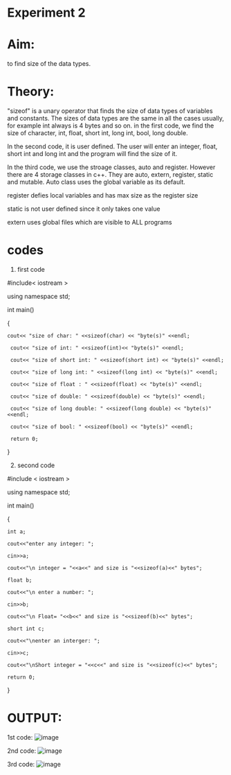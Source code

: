 # Experiment 2 

# Aim: 
to find size of the data types. 

# Theory: 
"sizeof" is a unary operator that finds the size of data types of variables and constants. The sizes of data types are the same in all the cases usually, for example int always is 4 bytes and so on. 
in the first code, we find the size of character, int, float, short int, long int, bool, long double. 

In the second code, it is user defined. The user will enter an integer, float, short int and long int and the program will find the size of it. 

In the third code, we use the stroage classes, auto and register. However there are 4 storage classes in c++. They are auto, extern, register, static and mutable.
Auto class uses the global variable as its default. 

register defies local variables and has max size as the register size 

static is not user defined since it only takes one value 

extern uses global files which are visible to ALL programs 

# codes
 1. first code

#include< iostream >

using namespace std;

int main()

{

    cout<< "size of char: " <<sizeof(char) << "byte(s)" <<endl;
    
     cout<< "size of int: " <<sizeof(int)<< "byte(s)" <<endl;
     
     cout<< "size of short int: " <<sizeof(short int) << "byte(s)" <<endl;
     
     cout<< "size of long int: " <<sizeof(long int) << "byte(s)" <<endl;
     
     cout<< "size of float : " <<sizeof(float) << "byte(s)" <<endl;
     
     cout<< "size of double: " <<sizeof(double) << "byte(s)" <<endl;
     
     cout<< "size of long double: " <<sizeof(long double) << "byte(s)" <<endl;
     
     cout<< "size of bool: " <<sizeof(bool) << "byte(s)" <<endl;
     
     return 0;
     
}

2. second code

#include < iostream >

using namespace std;

int main()

{

    int a;
    
    cout<<"enter any integer: ";
    
    cin>>a;
    
    cout<<"\n integer = "<<a<<" and size is "<<sizeof(a)<<" bytes";
    
    float b;
    
    cout<<"\n enter a number: ";
    
    cin>>b;
    
    cout<<"\n Float= "<<b<<" and size is "<<sizeof(b)<<" bytes";
    
    short int c;
    
    cout<<"\nenter an interger: ";
    
    cin>>c;
    
    cout<<"\nShort integer = "<<c<<" and size is "<<sizeof(c)<<" bytes";
    
    return 0;
    
}

# OUTPUT:
1st code:
![image](https://github.com/user-attachments/assets/ea901ae5-aedb-496c-83a1-5c3906674ab4)

2nd code: 
![image](https://github.com/user-attachments/assets/eed71c05-278f-45c9-aa61-3484372a9ecb)

3rd code:
![image](https://github.com/user-attachments/assets/4a9ac1b8-6aab-4f31-9222-18b75c5aa701)
